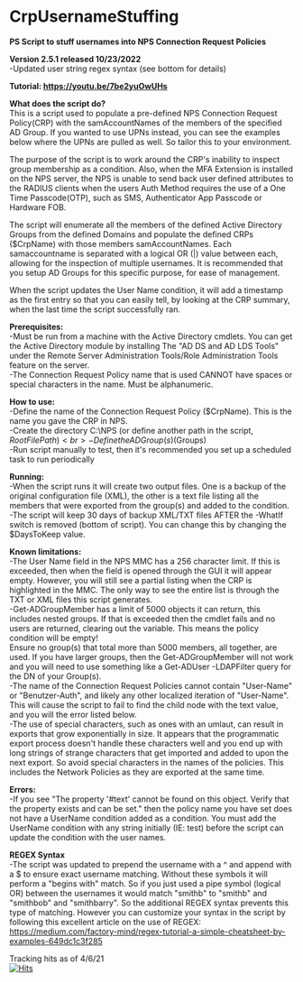 # CrpUsernameStuffing
<b>PS Script to stuff usernames into NPS Connection Request Policies</b>

<b>Version 2.5.1 released 10/23/2022</b><br>
-Updated user string regex syntax (see bottom for details)<br>

<b>Tutorial: https://youtu.be/7be2yuOwUHs</b><br>

<b>What does the script do?</b><br>
This is a script used to populate a pre-defined NPS Connection Request Policy(CRP) with the samAccountNames 
of the members of the specified AD Group. If you wanted to use UPNs instead, you can see the examples below 
where the UPNs are pulled as well.  So tailor this to your environment.

The purpose of the script is to work around the CRP's inability to inspect group membership as a condition.  Also, 
when the MFA Extension is installed on the NPS server, the NPS is unable to send back user defined attributes
to the RADIUS clients when the users Auth Method requires the use of a One Time Passcode(OTP), such as SMS, 
Authenticator App Passcode or Hardware FOB.
 
The script will enumerate all the members of the defined Active Directory Groups from the defined Domains and 
populate the defined CRPs ($CrpName) with those members samAccountNames.  Each samaccountname is separated with a 
logical OR (|) value between each, allowing for the inspection of multiple usernames.  It is recommended that you 
setup AD Groups for this specific purpose, for ease of management.

When the script updates the User Name condition, it will add a timestamp as the first entry so that you can easily
tell, by looking at the CRP summary, when the last time the script successfully ran.

<b>Prerequisites:<br></b>
 -Must be run from a machine with the Active Directory cmdlets.  You can get the Active Directory module by installing
The "AD DS and AD LDS Tools" under the Remote Server Administration Tools/Role Administration Tools feature on the server.<br>
 -The Connection Request Policy name that is used CANNOT have spaces or special characters in the name.  Must be alphanumeric.

<b>How to use:<br></b>
 -Define the name of the Connection Request Policy ($CrpName). This is the name you gave the CRP in NPS.<br>
 -Create the directory C:\NPS (or define another path in the script, $RootFilePath)<br>
 -Define the AD Group(s) ($Groups)<br>
 -Run script manually to test, then it's recommended you set up a scheduled task to run periodically<br>
 
<b>Running:<br></b>
-When the script runs it will create two output files.  One is a backup of the original configuration file (XML), the
other is a text file listing all the members that were exported from the group(s) and added to the condition.<br>
-The script will keep 30 days of backup XML/TXT files AFTER the -WhatIf switch is removed (bottom of script).  You can change this by changing the $DaysToKeep value.<br>

<b>Known limitations:<br></b>
-The User Name field in the NPS MMC has a 256 character limit.  If this is exceeded, then when the field is opened 
through the GUI it will appear empty.  However, you will still see a partial listing when the CRP is highlighted 
in the MMC.  The only way to see the entire list is through the TXT or XML files this script generates.<br>
-Get-ADGroupMember has a limit of 5000 objects it can return, this includes nested groups.  If that is exceeded 
then the cmdlet fails and no users are returned, clearing out the variable.  This means the policy condition will be empty!  
Ensure no group(s) that total more than 5000 members, all together, are used. If you have larger groups, then the Get-ADGroupMember will 
not work and you will need to use something like a Get-ADUser -LDAPFilter query for the DN of your Group(s).<br>
-The name of the Connection Request Policies cannot contain "User-Name" or "Benutzer-Auth", and likely any other 
localized iteration of "User-Name".  This will cause the script to fail to find the child node with the text value, 
and you will the error listed below.<br>
-The use of special characters, such as ones with an umlaut, can result in exports that grow exponentially in size.  It appears that the 
programmatic export process doesn't handle these characters well and you end up with long strings of strange characters that get imported 
and added to upon the next export.  So avoid special characters in the names of the policies.  This includes the Network Policies as they 
are exported at the same time. <br>

<b>Errors:<br></b>
-If you see "The property '#text' cannot be found on this object. Verify that the property exists and can be set." then the
policy name you have set does not have a UserName condition added as a condition.  You must add the UserName condition with any string initially (IE: test) before the script can update the condition with the user names.<br>

<b>REGEX Syntax</b><br>
-The script was updated to prepend the username with a ^ and append with a $ to ensure exact username matching.  Without these symbols it will perform a "begins with" match.  So if you just used a pipe symbol (logical OR) between the usernames it would match "smithb" to "smithb" and "smithbob" and "smithbarry".  So the additional REGEX syntax prevents this type of matching.  However you can customize your syntax in the script by following this excellent article on the use of REGEX:<br>
https://medium.com/factory-mind/regex-tutorial-a-simple-cheatsheet-by-examples-649dc1c3f285

Tracking hits as of 4/6/21<br>
[![Hits](https://hits.seeyoufarm.com/api/count/incr/badge.svg?url=https%3A%2F%2Fgithub.com%2FOneMoreNate%2FCrpUsernameStuffing&count_bg=%2379C83D&title_bg=%23555555&icon=&icon_color=%23E7E7E7&title=hits&edge_flat=false)](https://hits.seeyoufarm.com)
